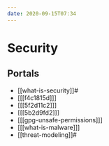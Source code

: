 ```yaml
---
date: 2020-09-15T07:34
---
```


# Security

## Portals

* [[what-is-security]]#
* [[[f4c1815d]]]
* [[[5f2d11c2]]]
* [[[5b2d9fd2]]]
* [[[gpg-unsafe-permissions]]]
* [[[what-is-malware]]]
* [[threat-modeling]]#
